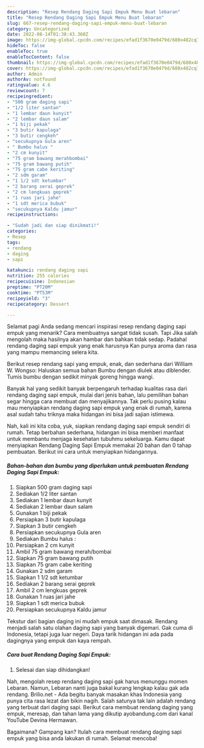 ```yaml
---
description: "Resep Rendang Daging Sapi Empuk Menu Buat lebaran"
title: "Resep Rendang Daging Sapi Empuk Menu Buat lebaran"
slug: 667-resep-rendang-daging-sapi-empuk-menu-buat-lebaran
category: Uncategorized
date: 2022-08-14T01:38:43.360Z
image: https://img-global.cpcdn.com/recipes/efad1f3670e0479d/680x482cq70/rendang-daging-sapi-empuk-foto-resep-utama.jpg
hideToc: false
enableToc: true
enableTocContent: false
thumbnail: https://img-global.cpcdn.com/recipes/efad1f3670e0479d/680x482cq70/rendang-daging-sapi-empuk-foto-resep-utama.jpg
cover: https://img-global.cpcdn.com/recipes/efad1f3670e0479d/680x482cq70/rendang-daging-sapi-empuk-foto-resep-utama.jpg
author: Admin
authorAv: notfound
ratingvalue: 4.6
reviewcount: 7
recipeingredient:
- "500 gram daging sapi"
- "1/2 liter santan"
- "1 lembar daun kunyit"
- "2 lembar daun salam"
- "1 biji pekak"
- "3 butir kapulaga"
- "3 butir cengkeh"
- "secukupnya Gula aren"
- " Bumbu halus "
- "2 cm kunyit"
- "75 gram bawang merahbombai"
- "75 gram bawang putih"
- "75 gram cabe keriting"
- "2 sdm garam"
- "1 1/2 sdt ketumbar"
- "2 barang serai geprek"
- "2 cm lengkuas geprek"
- "1 ruas jari jahe"
- "1 sdt merica bubuk"
- "secukupnya Kaldu jamur"
recipeinstructions:

- "Sudah jadi dan siap dinikmati!"
categories:
- Resep
tags:
- rendang
- daging
- sapi

katakunci: rendang daging sapi 
nutrition: 255 calories
recipecuisine: Indonesian
preptime: "PT20M"
cooktime: "PT53M"
recipeyield: "3"
recipecategory: Dessert

---
```



Selamat pagi Anda sedang mencari inspirasi resep rendang daging sapi empuk yang menarik? Cara membuatnya sangat tidak susah. Tapi Jika salah mengolah maka hasilnya akan hambar dan bahkan tidak sedap. Padahal rendang daging sapi empuk yang enak harusnya Kan punya aroma dan rasa yang mampu memancing selera kita.


Berikut resep rendang sapi yang empuk, enak, dan sederhana dari William W. Wongso: Haluskan semua bahan Bumbu dengan diulek atau diblender. Tumis bumbu dengan sedikit minyak goreng hingga wangi.

Banyak hal yang sedikit banyak berpengaruh terhadap kualitas rasa dari rendang daging sapi empuk, mulai dari jenis bahan, lalu pemilihan bahan segar hingga cara membuat dan menyajikannya. Tak perlu pusing kalau mau menyiapkan rendang daging sapi empuk yang enak di rumah, karena asal sudah tahu triknya maka hidangan ini bisa jadi sajian istimewa.


Nah, kali ini kita coba, yuk, siapkan rendang daging sapi empuk sendiri di rumah. Tetap berbahan sederhana, hidangan ini bisa memberi manfaat untuk membantu menjaga kesehatan tubuhmu sekeluarga. Kamu dapat menyiapkan Rendang Daging Sapi Empuk memakai 20 bahan dan 0 tahap pembuatan. Berikut ini cara untuk menyiapkan hidangannya.

<!--inarticleads1-->

##### Bahan-bahan dan bumbu yang diperlukan untuk pembuatan Rendang Daging Sapi Empuk:

1. Siapkan 500 gram daging sapi
1. Sediakan 1/2 liter santan
1. Sediakan 1 lembar daun kunyit
1. Sediakan 2 lembar daun salam
1. Gunakan 1 biji pekak
1. Persiapkan 3 butir kapulaga
1. Siapkan 3 butir cengkeh
1. Persiapkan secukupnya Gula aren
1. Sediakan  Bumbu halus :
1. Persiapkan 2 cm kunyit
1. Ambil 75 gram bawang merah/bombai
1. Siapkan 75 gram bawang putih
1. Siapkan 75 gram cabe keriting
1. Gunakan 2 sdm garam
1. Siapkan 1 1/2 sdt ketumbar
1. Sediakan 2 barang serai geprek
1. Ambil 2 cm lengkuas geprek
1. Gunakan 1 ruas jari jahe
1. Siapkan 1 sdt merica bubuk
1. Persiapkan secukupnya Kaldu jamur


Tekstur dari bagian daging ini mudah empuk saat dimasak. Rendang menjadi salah satu olahan daging sapi yang banyak digemari. Gak cuma di Indonesia, tetapi juga luar negeri. Daya tarik hidangan ini ada pada dagingnya yang empuk dan kaya rempah. 

<!--inarticleads2-->

##### Cara buat Rendang Daging Sapi Empuk:


1. Selesai dan siap dihidangkan!

Nah, mengolah resep rendang daging sapi gak harus menunggu momen Lebaran. Namun, Lebaran nanti juga bakal kurang lengkap kalau gak ada rendang. Brilio.net - Ada begitu banyak masakan khas Indonesia yang punya cita rasa lezat dan bikin nagih. Salah satunya tak lain adalah rendang yang terbuat dari daging sapi. Berikut cara membuat rendang daging yang empuk, meresap, dan tahan lama yang dikutip ayobandung.com dari kanal YouTube Devina Hermawan. 

Bagaimana? Gampang kan? Itulah cara membuat rendang daging sapi empuk yang bisa anda lakukan di rumah. Selamat mencoba!

